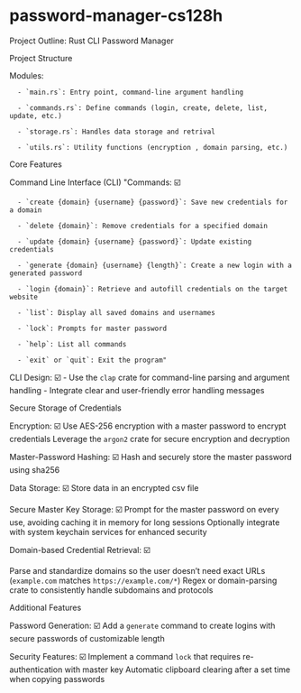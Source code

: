 # password-manager-cs128h

Project Outline: Rust CLI Password Manager

Project Structure

Modules:

      - `main.rs`: Entry point, command-line argument handling
      
      - `commands.rs`: Define commands (login, create, delete, list, update, etc.)
      
      - `storage.rs`: Handles data storage and retrival
      
      - `utils.rs`: Utility functions (encryption , domain parsing, etc.)

Core Features

Command Line Interface (CLI)
"Commands: ☑️

      - `create {domain} {username} {password}`: Save new credentials for a domain
      
      - `delete {domain}`: Remove credentials for a specified domain
      
      - `update {domain} {username} {password}`: Update existing credentials
      
      - `generate {domain} {username} {length}`: Create a new login with a generated password
      
      - `login {domain}`: Retrieve and autofill credentials on the target website
      
      - `list`: Display all saved domains and usernames
      
      - `lock`: Prompts for master password
      
      - `help`: List all commands 
      
      - `exit` or `quit`: Exit the program"

CLI Design: ☑️
      - Use the `clap` crate for command-line parsing and argument handling
      - Integrate clear and user-friendly error handling messages

Secure Storage of Credentials

Encryption: ☑️
Use AES-256 encryption with a master password to encrypt credentials
Leverage the `argon2` crate for secure encryption and decryption

Master-Password Hashing: ☑️
Hash and securely store the master password using sha256

Data Storage: ☑️
Store data in an encrypted csv file

Secure Master Key Storage: ☑️
Prompt for the master password on every use, avoiding caching it in memory for long sessions
Optionally integrate with system keychain services for enhanced security

Domain-based Credential Retrieval: ☑️

Parse and standardize domains so the user doesn’t need exact URLs (`example.com` matches `https://example.com/*`)
Regex or domain-parsing crate to consistently handle subdomains and protocols

Additional Features

Password Generation: ☑️
Add a `generate` command to create logins with secure passwords of customizable length
 
Security Features: ☑️
Implement a command `lock` that requires re-authentication with master key
Automatic clipboard clearing after a set time when copying passwords
